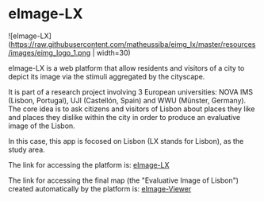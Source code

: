 # eImage-LX

![eImage-LX](https://raw.githubusercontent.com/matheussiba/eimg_lx/master/resources/images/eimg_logo_1.png | width=30)


eImage-LX is a web platform that allow residents and visitors of a city to depict its image via the stimuli aggregated by the cityscape.

It is part of a research project involving 3 European universities: NOVA IMS (Lisbon, Portugal), UJI (Castellón, Spain) and WWU (Münster, Germany). The core idea is to ask citizens and visitors of Lisbon about places they like and places they dislike within the city in order to produce an evaluative image of the Lisbon.


In this case, this app is focosed on Lisbon (LX stands for Lisbon), as the study area.

The link for accessing the platform is: [eImage-LX](http://giv-project14.uni-muenster.de/)

The link for accessing the final map (the "Evaluative Image of Lisbon") created automatically by the platform is: [eImage-Viewer](http://giv-project14.uni-muenster.de/map/eimg_viewer.php)



